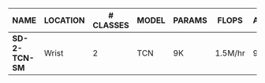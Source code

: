 | NAME             | LOCATION | # CLASSES | MODEL | PARAMS | FLOPS   | ACCURACY | AP    |
| ---------------- | -------- | --------- | ----- | ------ | ------- | -------- | ----- |
| __SD-2-TCN-SM__  | Wrist    | 2         | TCN   | 9K     | 1.5M/hr | 95.9%    | 94.5% |
